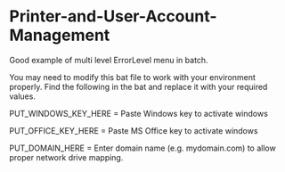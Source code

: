 # Printer-and-User-Account-Management

Good example of multi level ErrorLevel menu in batch.

You may need to modify this bat file to work with your environment properly.
Find the following in the bat and replace it with your required values. 



PUT_WINDOWS_KEY_HERE = Paste Windows key to activate windows

PUT_OFFICE_KEY_HERE = Paste MS Office key to activate windows

PUT_DOMAIN_HERE = Enter domain name (e.g. mydomain.com) to allow proper network drive mapping. 

